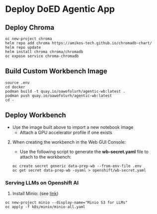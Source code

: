 # Deploy DoED Agentic App

## Deploy Chroma

```
oc new-project chroma
helm repo add chroma https://amikos-tech.github.io/chromadb-chart/
helm repo update
helm install chroma chroma/chromadb
oc expose service chroma-chromadb
```

## Build Custom Workbench Image

```
source .env
cd docker
podman build -t quay.io/oawofolurh/agentic-wb:latest .
podman push quay.io/oawofolurh/agentic-wb:latest
cd -
```

## Deploy Workbench
* Use the image built above to import a new notebook image
	* Attach a GPU accelerator profile if one exists
2. When creating the workbench in the Web GUI Console:
	* Use the following script to generate the **wb-secret.yaml** file to attach to the workbench:
	
	```
	oc create secret generic data-prep-wb --from-env-file .env
	oc get secret data-prep-wb -oyaml > openshift/wb-secret.yaml
	
### Serving LLMs on Openshift AI
1. Install Minio: (see <a href="https://ai-on-openshift.io/tools-and-applications/minio/minio/#log-on-to-your-project-in-openshift-console" target="_blank">link</a>)

```zh
oc new-project minio --display-name="Minio S3 for LLMs"
oc apply -f k8s/minio/minio-all.yaml
```